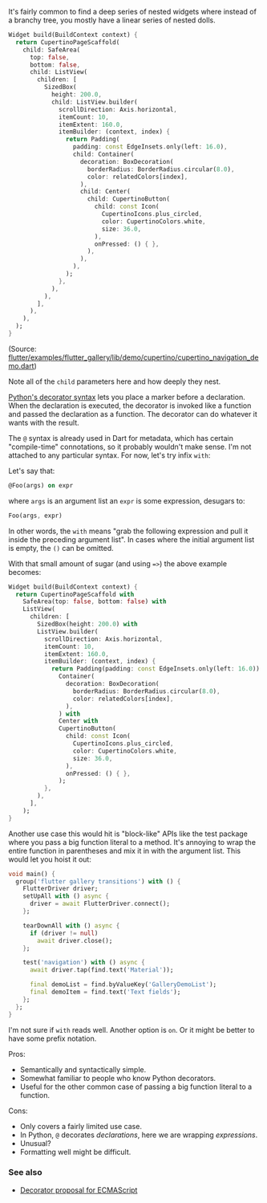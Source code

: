 It's fairly common to find a deep series of nested widgets where instead of a
branchy tree, you mostly have a linear series of nested dolls.

```dart
Widget build(BuildContext context) {
  return CupertinoPageScaffold(
    child: SafeArea(
      top: false,
      bottom: false,
      child: ListView(
        children: [
          SizedBox(
            height: 200.0,
            child: ListView.builder(
              scrollDirection: Axis.horizontal,
              itemCount: 10,
              itemExtent: 160.0,
              itemBuilder: (context, index) {
                return Padding(
                  padding: const EdgeInsets.only(left: 16.0),
                  child: Container(
                    decoration: BoxDecoration(
                      borderRadius: BorderRadius.circular(8.0),
                      color: relatedColors[index],
                    ),
                    child: Center(
                      child: CupertinoButton(
                        child: const Icon(
                          CupertinoIcons.plus_circled,
                          color: CupertinoColors.white,
                          size: 36.0,
                        ),
                        onPressed: () { },
                      ),
                    ),
                  ),
                );
              },
            ),
          ),
        ],
      ),
    ),
  );
}
```

(Source: [flutter/examples/flutter_gallery/lib/demo/cupertino/cupertino_navigation_demo.dart][source])

[source]: https://github.com/flutter/flutter/blob/master/examples/flutter_gallery/lib/demo/cupertino/cupertino_navigation_demo.dart#L286-L410

Note all of the `child` parameters here and how deeply they nest.

[Python's decorator syntax][python] lets you place a marker before a
declaration. When the declaration is executed, the decorator is invoked like a
function and passed the declaration as a function. The decorator can do whatever
it wants with the result.

[python]: https://www.python.org/dev/peps/pep-0318/

The `@` syntax is already used in Dart for metadata, which has certain
"compile-time" connotations, so it probably wouldn't make sense. I'm not
attached to any particular syntax. For now, let's try infix `with`:

Let's say that:

```dart
@Foo(args) on expr
```

where `args` is an argument list an `expr` is some expression, desugars to:

```dart
Foo(args, expr)
```

In other words, the `with` means "grab the following expression and pull it
inside the preceding argument list". In cases where the initial argument list is
empty, the `()` can be omitted.

With that small amount of sugar (and using `=>`) the above example becomes:

```dart
Widget build(BuildContext context) {
  return CupertinoPageScaffold with
    SafeArea(top: false, bottom: false) with
    ListView(
      children: [
        SizedBox(height: 200.0) with
        ListView.builder(
          scrollDirection: Axis.horizontal,
          itemCount: 10,
          itemExtent: 160.0,
          itemBuilder: (context, index) {
            return Padding(padding: const EdgeInsets.only(left: 16.0)) with
              Container(
                decoration: BoxDecoration(
                  borderRadius: BorderRadius.circular(8.0),
                  color: relatedColors[index],
                ),
              ) with
              Center with
              CupertinoButton(
                child: const Icon(
                  CupertinoIcons.plus_circled,
                  color: CupertinoColors.white,
                  size: 36.0,
                ),
                onPressed: () { },
              );
          },
        ),
      ],
    );
}
```

Another use case this would hit is "block-like" APIs like the test package where
you pass a big function literal to a method. It's annoying to wrap the entire
function in parentheses and mix it in with the argument list. This would let you
hoist it out:

```dart
void main() {
  group('flutter gallery transitions') with () {
    FlutterDriver driver;
    setUpAll with () async {
      driver = await FlutterDriver.connect();
    };

    tearDownAll with () async {
      if (driver != null)
        await driver.close();
    };

    test('navigation') with () async {
      await driver.tap(find.text('Material'));

      final demoList = find.byValueKey('GalleryDemoList');
      final demoItem = find.text('Text fields');
    };
  };
}
```

I'm not sure if `with` reads well. Another option is `on`. Or it might be
better to have some prefix notation.

Pros:

- Semantically and syntactically simple.
- Somewhat familiar to people who know Python decorators.
- Useful for the other common case of passing a big function literal to a
  function.

Cons:

- Only covers a fairly limited use case.
- In Python, `@` decorates *declarations*, here we are wrapping *expressions*.
- Unusual?
- Formatting well might be difficult.

### See also

- [Decorator proposal for ECMAScript](https://medium.com/google-developers/exploring-es7-decorators-76ecb65fb841)
